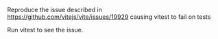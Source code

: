 Reproduce the issue described in https://github.com/vitejs/vite/issues/19929 causing vitest to fail on tests

Run vitest to see the issue.